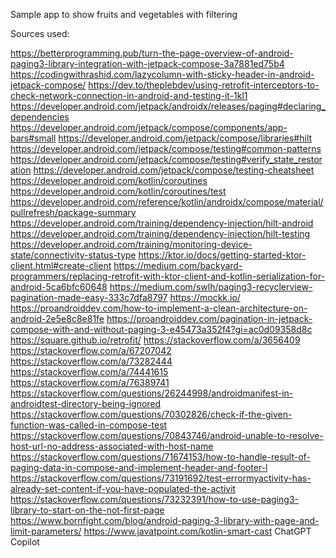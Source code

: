 Sample app to show fruits and vegetables with filtering

Sources used:

https://betterprogramming.pub/turn-the-page-overview-of-android-paging3-library-integration-with-jetpack-compose-3a7881ed75b4
https://codingwithrashid.com/lazycolumn-with-sticky-header-in-android-jetpack-compose/
https://dev.to/theplebdev/using-retrofit-interceptors-to-check-network-connection-in-android-and-testing-it-1kl1
https://developer.android.com/jetpack/androidx/releases/paging#declaring_dependencies
https://developer.android.com/jetpack/compose/components/app-bars#small
https://developer.android.com/jetpack/compose/libraries#hilt
https://developer.android.com/jetpack/compose/testing#common-patterns
https://developer.android.com/jetpack/compose/testing#verify_state_restoration
https://developer.android.com/jetpack/compose/testing-cheatsheet
https://developer.android.com/kotlin/coroutines
https://developer.android.com/kotlin/coroutines/test
https://developer.android.com/reference/kotlin/androidx/compose/material/pullrefresh/package-summary
https://developer.android.com/training/dependency-injection/hilt-android
https://developer.android.com/training/dependency-injection/hilt-testing
https://developer.android.com/training/monitoring-device-state/connectivity-status-type
https://ktor.io/docs/getting-started-ktor-client.html#create-client
https://medium.com/backyard-programmers/replacing-retrofit-with-ktor-client-and-kotlin-serialization-for-android-5ca6bfc60648
https://medium.com/swlh/paging3-recyclerview-pagination-made-easy-333c7dfa8797
https://mockk.io/
https://proandroiddev.com/how-to-implement-a-clean-architecture-on-android-2e5e8c8e81fe
https://proandroiddev.com/pagination-in-jetpack-compose-with-and-without-paging-3-e45473a352f4?gi=ac0d09358d8c
https://square.github.io/retrofit/
https://stackoverflow.com/a/3656409
https://stackoverflow.com/a/67207042
https://stackoverflow.com/a/73282444
https://stackoverflow.com/a/74441615
https://stackoverflow.com/a/76389741
https://stackoverflow.com/questions/26244998/androidmanifest-in-androidtest-directory-being-ignored
https://stackoverflow.com/questions/70302826/check-if-the-given-function-was-called-in-compose-test
https://stackoverflow.com/questions/70843746/android-unable-to-resolve-host-url-no-address-associated-with-host-name
https://stackoverflow.com/questions/71674153/how-to-handle-result-of-paging-data-in-compose-and-implement-header-and-footer-l
https://stackoverflow.com/questions/73191692/test-errormyactivity-has-already-set-content-if-you-have-populated-the-activit
https://stackoverflow.com/questions/73232391/how-to-use-paging3-library-to-start-on-the-not-first-page
https://www.bornfight.com/blog/android-paging-3-library-with-page-and-limit-parameters/
https://www.javatpoint.com/kotlin-smart-cast
ChatGPT
Copilot